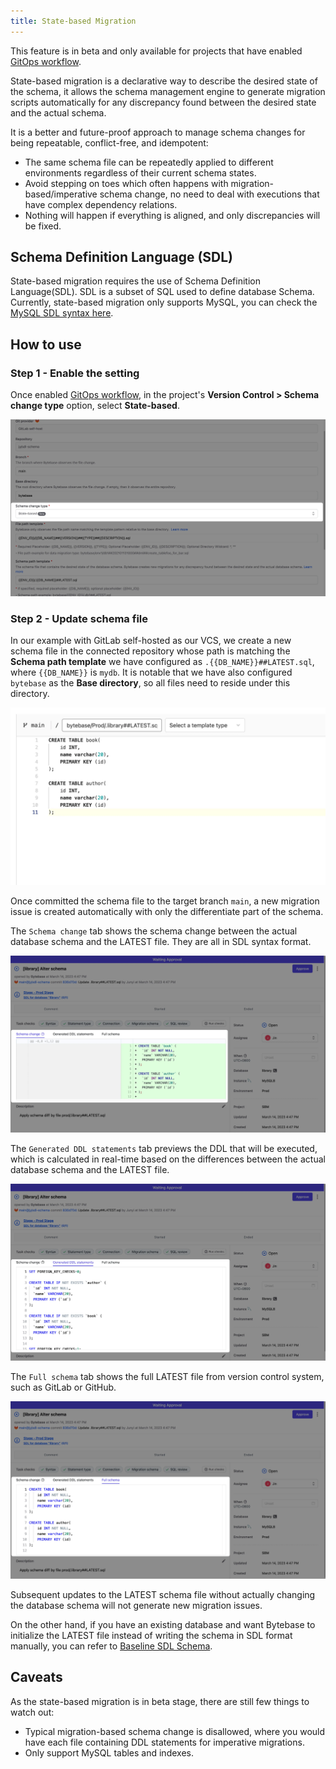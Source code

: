 ```yaml
---
title: State-based Migration
---
```


<hint-block type="warning">

This feature is in beta and only available for projects that have enabled [GitOps workflow](/docs/vcs-integration/enable-gitops-workflow).

</hint-block>

State-based migration is a declarative way to describe the desired state of the schema, it allows the schema management engine to generate migration scripts automatically for any discrepancy found between the desired state and the actual schema.

It is a better and future-proof approach to manage schema changes for being repeatable, conflict-free, and idempotent:

- The same schema file can be repeatedly applied to different environments regardless of their current schema states.
- Avoid stepping on toes which often happens with migration-based/imperative schema change, no need to deal with executions that have complex dependency relations.
- Nothing will happen if everything is aligned, and only discrepancies will be fixed.

## Schema Definition Language (SDL)

State-based migration requires the use of Schema Definition Language(SDL). SDL is a subset of SQL used to define database Schema. Currently, state-based migration only supports MySQL, you can check the [MySQL SDL syntax here](/docs/change-database/state-based-migration/schema-definition-language).

## How to use

### Step 1 - Enable the setting

Once enabled [GitOps workflow](/docs/vcs-integration/enable-gitops-workflow), in the project's **Version Control > Schema change type** option, select **State-based**.

![select-schema-change-type](/static/docs/change-database/state-based-migration/overview/select-schema-change-type.webp)

### Step 2 - Update schema file

In our example with GitLab self-hosted as our VCS, we create a new schema file in the connected repository whose path is matching the **Schema path template** we have configured as `.{{DB_NAME}}##LATEST.sql`, where `{{DB_NAME}}` is `mydb`. It is notable that we have also configured `bytebase` as the **Base directory**, so all files need to reside under this directory.

![commit-new-schema-file](/static/docs/change-database/state-based-migration/overview/commit-new-schema-file.webp)

Once committed the schema file to the target branch `main`, a new migration issue is created automatically with only the differentiate part of the schema.

The `Schema change` tab shows the schema change between the actual database schema and the LATEST file. They are all in SDL syntax format.

![new-migration-issue-diff](/static/docs/change-database/state-based-migration/overview/new-migration-issue-diff.webp)

The `Generated DDL statements` tab previews the DDL that will be executed, which is calculated in real-time based on the differences between the actual database schema and the LATEST file.

![new-migration-issue-ddl](/static/docs/change-database/state-based-migration/overview/new-migration-issue-ddl.webp)

The `Full schema` tab shows the full LATEST file from version control system, such as GitLab or GitHub.

![new-migration-issue-full-text](/static/docs/change-database/state-based-migration/overview/new-migration-issue-full-text.webp)

Subsequent updates to the LATEST schema file without actually changing the database schema will not generate new migration issues.

On the other hand, if you have an existing database and want Bytebase to initialize the LATEST file instead of writing the schema in SDL format manually, you can refer to [Baseline SDL Schema](/docs/change-database/state-based-migration/baseline-sdl-schema).

## Caveats

As the state-based migration is in beta stage, there are still few things to watch out:

- Typical migration-based schema change is disallowed, where you would have each file containing DDL statements for imperative migrations.
- Only support MySQL tables and indexes.
